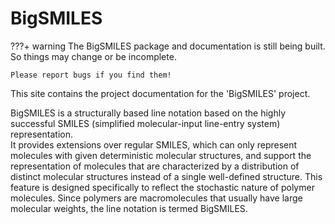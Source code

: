# BigSMILES

???+ warning 
    The BigSMILES package and documentation is still being built. So things may change or be incomplete.

    Please report bugs if you find them!




This site contains the project documentation for the 'BigSMILES' project.


BigSMILES is a structurally based line notation based on the highly successful 
SMILES (simplified molecular-input line-entry system) representation.  
It provides extensions over regular SMILES, which can only represent molecules with given deterministic 
molecular structures, and support the representation of molecules that are characterized by a distribution of 
distinct molecular structures instead of a single well-defined structure. This feature is designed specifically to 
reflect the stochastic nature of polymer molecules. Since polymers are macromolecules that usually have large molecular
weights, the line notation is termed BigSMILES.

